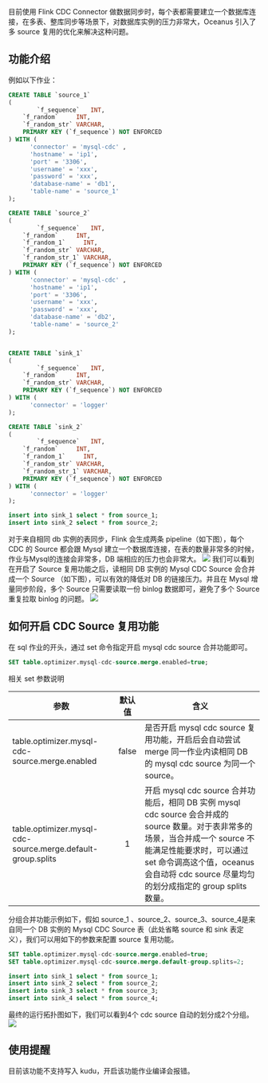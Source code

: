 目前使用 Flink CDC Connector 做数据同步时，每个表都需要建立一个数据库连接，在多表、整库同步等场景下，对数据库实例的压力非常大，Oceanus 引入了多 source 复用的优化来解决这种问题。
## 功能介绍
例如以下作业：
```sql
CREATE TABLE `source_1`
(
		`f_sequence`   INT,
    `f_random`     INT,
    `f_random_str` VARCHAR,
    PRIMARY KEY (`f_sequence`) NOT ENFORCED
) WITH (
      'connector' = 'mysql-cdc' ,
      'hostname' = 'ip1',
      'port' = '3306',
      'username' = 'xxx',
      'password' = 'xxx',
      'database-name' = 'db1',
      'table-name' = 'source_1'
);

CREATE TABLE `source_2`
(
		`f_sequence`   INT,
    `f_random`     INT,
    `f_random_1`     INT,
    `f_random_str` VARCHAR,
    `f_random_str_1` VARCHAR,
    PRIMARY KEY (`f_sequence`) NOT ENFORCED
) WITH (
      'connector' = 'mysql-cdc' ,
      'hostname' = 'ip1',
      'port' = '3306',
      'username' = 'xxx',
      'password' = 'xxx',
      'database-name' = 'db2',
      'table-name' = 'source_2'
);


CREATE TABLE `sink_1`
(
		`f_sequence`   INT,
    `f_random`     INT,
    `f_random_str` VARCHAR,
    PRIMARY KEY (`f_sequence`) NOT ENFORCED
) WITH (
      'connector' = 'logger'
);

CREATE TABLE `sink_2`
(
		`f_sequence`   INT,
    `f_random`     INT,
    `f_random_1`     INT,
    `f_random_str` VARCHAR,
    `f_random_str_1` VARCHAR,
    PRIMARY KEY (`f_sequence`) NOT ENFORCED
) WITH (
      'connector' = 'logger'
);

insert into sink_1 select * from source_1;
insert into sink_2 select * from source_2;
```
对于来自相同 db 实例的表同步，Flink 会生成两条 pipeline（如下图），每个 CDC 的 Source 都会跟 Mysql 建立一个数据库连接，在表的数量非常多的时候，作业与Mysql的连接会非常多，DB 端相应的压力也会非常大。
![](https://qcloudimg.tencent-cloud.cn/raw/1e4923e083f66afc48d0b3aa62dd6bfb.png)
我们可以看到在开启了 Source 复用功能之后，读相同 DB 实例的 Mysql CDC Source 会合并成一个 Source （如下图），可以有效的降低对 DB 的链接压力。并且在 Mysql 增量同步阶段，多个 Source 只需要读取一份 binlog 数据即可，避免了多个 Source 重复拉取 binlog 的问题。
![](https://qcloudimg.tencent-cloud.cn/raw/7ac17662c3c7df8428197823131ca09f.png)

## 如何开启 CDC Source 复用功能
在 sql 作业的开头，通过 set 命令指定开启 mysql cdc source 合并功能即可。
``` sql
SET table.optimizer.mysql-cdc-source.merge.enabled=true;
```
相关 set 参数说明

|                       参数                                      | 默认值 | 含义                                                         |
| ----------------------------------------------------------- | :----: | ------------------------------------------------------------ |
| table.optimizer.mysql-cdc-source.merge.enabled              | false  | 是否开启 mysql cdc source 复用功能，开启后会自动尝试 merge 同一作业内读相同 DB 的 mysql cdc source 为同一个 source。 |
| table.optimizer.mysql-cdc-source.merge.default-group.splits |   1    | 开启 mysql cdc source 合并功能后，相同 DB 实例 mysql cdc source 会合并成的 source 数量。对于表非常多的场景，当合并成一个 source 不能满足性能要求时，可以通过 set 命令调高这个值，oceanus 会自动将 cdc source 尽量均匀的划分成指定的 group splits 数量。 |

分组合并功能示例如下，假如 source_1 、source_2、source_3、source_4是来自同一个 DB 实例的 Mysql CDC Source 表（此处省略 source 和 sink 表定义），我们可以用如下的参数来配置 source 复用功能。
```sql
SET table.optimizer.mysql-cdc-source.merge.enabled=true;
SET table.optimizer.mysql-cdc-source.merge.default-group.splits=2;

insert into sink_1 select * from source_1;
insert into sink_2 select * from source_2;
insert into sink_3 select * from source_3;
insert into sink_4 select * from source_4;
```
最终的运行拓扑图如下，我们可以看到4个 cdc source 自动的划分成2个分组。
![](https://qcloudimg.tencent-cloud.cn/raw/bf804ad054d8f99e32e22ef202a748e1.png)

## 使用提醒
目前该功能不支持写入 kudu，开启该功能作业编译会报错。
